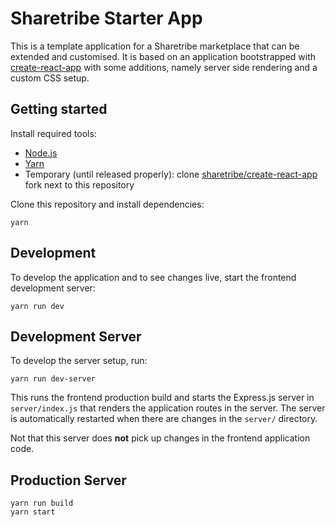 # Sharetribe Starter App

This is a template application for a Sharetribe marketplace that can
be extended and customised. It is based on an application bootstrapped
with
[create-react-app](https://github.com/facebookincubator/create-react-app) with
some additions, namely server side rendering and a custom CSS setup.

## Getting started

Install required tools:

 - [Node.js](https://nodejs.org/)
 - [Yarn](https://yarnpkg.com/)
 - Temporary (until released properly): clone [sharetribe/create-react-app](https://github.com/sharetribe/create-react-app) fork next to this repository

Clone this repository and install dependencies:

    yarn

## Development

To develop the application and to see changes live, start the frontend
development server:

    yarn run dev

## Development Server

To develop the server setup, run:

    yarn run dev-server

This runs the frontend production build and starts the Express.js
server in `server/index.js` that renders the application routes in the
server. The server is automatically restarted when there are changes
in the `server/` directory.

Not that this server does **not** pick up changes in the frontend
application code.

## Production Server

    yarn run build
    yarn start
